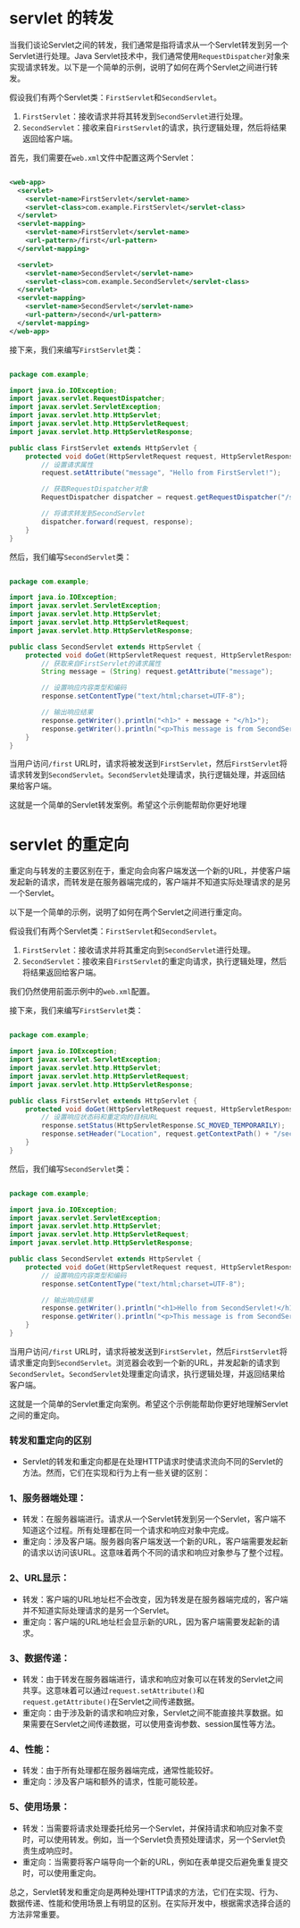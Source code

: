 # servlet 的转发

当我们谈论Servlet之间的转发，我们通常是指将请求从一个Servlet转发到另一个Servlet进行处理。Java Servlet技术中，我们通常使用`RequestDispatcher`对象来实现请求转发。以下是一个简单的示例，说明了如何在两个Servlet之间进行转发。

假设我们有两个Servlet类：`FirstServlet`和`SecondServlet`。 
1. `FirstServlet`：接收请求并将其转发到`SecondServlet`进行处理。 
2. `SecondServlet`：接收来自`FirstServlet`的请求，执行逻辑处理，然后将结果返回给客户端。

首先，我们需要在`web.xml`文件中配置这两个Servlet：

```xml

<web-app>
  <servlet>
    <servlet-name>FirstServlet</servlet-name>
    <servlet-class>com.example.FirstServlet</servlet-class>
  </servlet>
  <servlet-mapping>
    <servlet-name>FirstServlet</servlet-name>
    <url-pattern>/first</url-pattern>
  </servlet-mapping>

  <servlet>
    <servlet-name>SecondServlet</servlet-name>
    <servlet-class>com.example.SecondServlet</servlet-class>
  </servlet>
  <servlet-mapping>
    <servlet-name>SecondServlet</servlet-name>
    <url-pattern>/second</url-pattern>
  </servlet-mapping>
</web-app>
```



接下来，我们来编写`FirstServlet`类：

```java

package com.example;

import java.io.IOException;
import javax.servlet.RequestDispatcher;
import javax.servlet.ServletException;
import javax.servlet.http.HttpServlet;
import javax.servlet.http.HttpServletRequest;
import javax.servlet.http.HttpServletResponse;

public class FirstServlet extends HttpServlet {
    protected void doGet(HttpServletRequest request, HttpServletResponse response) throws ServletException, IOException {
        // 设置请求属性
        request.setAttribute("message", "Hello from FirstServlet!");

        // 获取RequestDispatcher对象
        RequestDispatcher dispatcher = request.getRequestDispatcher("/second");

        // 将请求转发到SecondServlet
        dispatcher.forward(request, response);
    }
}
```



然后，我们编写`SecondServlet`类：

```java

package com.example;

import java.io.IOException;
import javax.servlet.ServletException;
import javax.servlet.http.HttpServlet;
import javax.servlet.http.HttpServletRequest;
import javax.servlet.http.HttpServletResponse;

public class SecondServlet extends HttpServlet {
    protected void doGet(HttpServletRequest request, HttpServletResponse response) throws ServletException, IOException {
        // 获取来自FirstServlet的请求属性
        String message = (String) request.getAttribute("message");

        // 设置响应内容类型和编码
        response.setContentType("text/html;charset=UTF-8");

        // 输出响应结果
        response.getWriter().println("<h1>" + message + "</h1>");
        response.getWriter().println("<p>This message is from SecondServlet.</p>");
    }
}
```



当用户访问`/first` URL时，请求将被发送到`FirstServlet`，然后`FirstServlet`将请求转发到`SecondServlet`。`SecondServlet`处理请求，执行逻辑处理，并返回结果给客户端。

这就是一个简单的Servlet转发案例。希望这个示例能帮助你更好地理

# servlet 的重定向

重定向与转发的主要区别在于，重定向会向客户端发送一个新的URL，并使客户端发起新的请求，而转发是在服务器端完成的，客户端并不知道实际处理请求的是另一个Servlet。

以下是一个简单的示例，说明了如何在两个Servlet之间进行重定向。

假设我们有两个Servlet类：`FirstServlet`和`SecondServlet`。 
1. `FirstServlet`：接收请求并将其重定向到`SecondServlet`进行处理。 
2. `SecondServlet`：接收来自`FirstServlet`的重定向请求，执行逻辑处理，然后将结果返回给客户端。

我们仍然使用前面示例中的`web.xml`配置。

接下来，我们来编写`FirstServlet`类：

```java

package com.example;

import java.io.IOException;
import javax.servlet.ServletException;
import javax.servlet.http.HttpServlet;
import javax.servlet.http.HttpServletRequest;
import javax.servlet.http.HttpServletResponse;

public class FirstServlet extends HttpServlet {
    protected void doGet(HttpServletRequest request, HttpServletResponse response) throws ServletException, IOException {
        // 设置响应状态码和重定向的目标URL
        response.setStatus(HttpServletResponse.SC_MOVED_TEMPORARILY);
        response.setHeader("Location", request.getContextPath() + "/second");
    }
}
```



然后，我们编写`SecondServlet`类：

```java

package com.example;

import java.io.IOException;
import javax.servlet.ServletException;
import javax.servlet.http.HttpServlet;
import javax.servlet.http.HttpServletRequest;
import javax.servlet.http.HttpServletResponse;

public class SecondServlet extends HttpServlet {
    protected void doGet(HttpServletRequest request, HttpServletResponse response) throws ServletException, IOException {
        // 设置响应内容类型和编码
        response.setContentType("text/html;charset=UTF-8");

        // 输出响应结果
        response.getWriter().println("<h1>Hello from SecondServlet!</h1>");
        response.getWriter().println("<p>This message is from SecondServlet after redirection from FirstServlet.</p>");
    }
}
```



当用户访问`/first` URL时，请求将被发送到`FirstServlet`，然后`FirstServlet`将请求重定向到`SecondServlet`。浏览器会收到一个新的URL，并发起新的请求到`SecondServlet`。`SecondServlet`处理重定向请求，执行逻辑处理，并返回结果给客户端。

这就是一个简单的Servlet重定向案例。希望这个示例能帮助你更好地理解Servlet之间的重定向。

### 转发和重定向的区别

- Servlet的转发和重定向都是在处理HTTP请求时使请求流向不同的Servlet的方法。然而，它们在实现和行为上有一些关键的区别： 

### 1、服务器端处理：

- 转发：在服务器端进行。请求从一个Servlet转发到另一个Servlet，客户端不知道这个过程。所有处理都在同一个请求和响应对象中完成。
- 重定向：涉及客户端。服务器向客户端发送一个新的URL，客户端需要发起新的请求以访问该URL。这意味着两个不同的请求和响应对象参与了整个过程。 

### 2、URL显示：

- 转发：客户端的URL地址栏不会改变，因为转发是在服务器端完成的，客户端并不知道实际处理请求的是另一个Servlet。
- 重定向：客户端的URL地址栏会显示新的URL，因为客户端需要发起新的请求。 

### 3、数据传递： 

- 转发：由于转发在服务器端进行，请求和响应对象可以在转发的Servlet之间共享。这意味着可以通过`request.setAttribute()`和`request.getAttribute()`在Servlet之间传递数据。
- 重定向：由于涉及新的请求和响应对象，Servlet之间不能直接共享数据。如果需要在Servlet之间传递数据，可以使用查询参数、session属性等方法。 

### 4、性能：

- 转发：由于所有处理都在服务器端完成，通常性能较好。
- 重定向：涉及客户端和额外的请求，性能可能较差。 

### 5、使用场景：

- 转发：当需要将请求处理委托给另一个Servlet，并保持请求和响应对象不变时，可以使用转发。例如，当一个Servlet负责预处理请求，另一个Servlet负责生成响应时。
- 重定向：当需要将客户端导向一个新的URL，例如在表单提交后避免重复提交时，可以使用重定向。

总之，Servlet转发和重定向是两种处理HTTP请求的方法，它们在实现、行为、数据传递、性能和使用场景上有明显的区别。在实际开发中，根据需求选择合适的方法非常重要。
